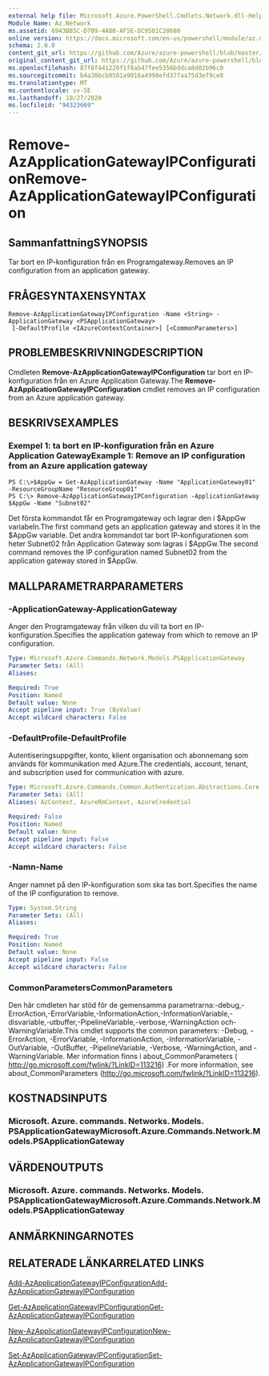 ```yaml
---
external help file: Microsoft.Azure.PowerShell.Cmdlets.Network.dll-Help.xml
Module Name: Az.Network
ms.assetid: 6943BB5C-D709-4A80-AF5E-DC9501C20680
online version: https://docs.microsoft.com/en-us/powershell/module/az.network/remove-azapplicationgatewayipconfiguration
schema: 2.0.0
content_git_url: https://github.com/Azure/azure-powershell/blob/master/src/Network/Network/help/Remove-AzApplicationGatewayIPConfiguration.md
original_content_git_url: https://github.com/Azure/azure-powershell/blob/master/src/Network/Network/help/Remove-AzApplicationGatewayIPConfiguration.md
ms.openlocfilehash: 87f6f441220f1f8ab47fee5356bddca8d02b96c0
ms.sourcegitcommit: b4a38bcb0501a9016a4998efd377aa75d3ef9ce8
ms.translationtype: MT
ms.contentlocale: sv-SE
ms.lasthandoff: 10/27/2020
ms.locfileid: "94323669"
---
```

# <span data-ttu-id="48a29-101">Remove-AzApplicationGatewayIPConfiguration</span><span class="sxs-lookup"><span data-stu-id="48a29-101">Remove-AzApplicationGatewayIPConfiguration</span></span>

## <span data-ttu-id="48a29-102">Sammanfattning</span><span class="sxs-lookup"><span data-stu-id="48a29-102">SYNOPSIS</span></span>
<span data-ttu-id="48a29-103">Tar bort en IP-konfiguration från en Programgateway.</span><span class="sxs-lookup"><span data-stu-id="48a29-103">Removes an IP configuration from an application gateway.</span></span>

## <span data-ttu-id="48a29-104">FRÅGESYNTAXEN</span><span class="sxs-lookup"><span data-stu-id="48a29-104">SYNTAX</span></span>

```
Remove-AzApplicationGatewayIPConfiguration -Name <String> -ApplicationGateway <PSApplicationGateway>
 [-DefaultProfile <IAzureContextContainer>] [<CommonParameters>]
```

## <span data-ttu-id="48a29-105">PROBLEMBESKRIVNING</span><span class="sxs-lookup"><span data-stu-id="48a29-105">DESCRIPTION</span></span>
<span data-ttu-id="48a29-106">Cmdleten **Remove-AzApplicationGatewayIPConfiguration** tar bort en IP-konfiguration från en Azure Application Gateway.</span><span class="sxs-lookup"><span data-stu-id="48a29-106">The **Remove-AzApplicationGatewayIPConfiguration** cmdlet removes an IP configuration from an Azure application gateway.</span></span>

## <span data-ttu-id="48a29-107">BESKRIVS</span><span class="sxs-lookup"><span data-stu-id="48a29-107">EXAMPLES</span></span>

### <span data-ttu-id="48a29-108">Exempel 1: ta bort en IP-konfiguration från en Azure Application Gateway</span><span class="sxs-lookup"><span data-stu-id="48a29-108">Example 1: Remove an IP configuration from an Azure application gateway</span></span>
```
PS C:\>$AppGw = Get-AzApplicationGateway -Name "ApplicationGateway01" -ResourceGroupName "ResourceGroup01"
PS C:\> Remove-AzApplicationGatewayIPConfiguration -ApplicationGateway $AppGw -Name "Subnet02"
```

<span data-ttu-id="48a29-109">Det första kommandot får en Programgateway och lagrar den i $AppGw variabeln.</span><span class="sxs-lookup"><span data-stu-id="48a29-109">The first command gets an application gateway and stores it in the $AppGw variable.</span></span>
<span data-ttu-id="48a29-110">Det andra kommandot tar bort IP-konfigurationen som heter Subnet02 från Application Gateway som lagras i $AppGw.</span><span class="sxs-lookup"><span data-stu-id="48a29-110">The second command removes the IP configuration named Subnet02 from the application gateway stored in $AppGw.</span></span>

## <span data-ttu-id="48a29-111">MALLPARAMETRAR</span><span class="sxs-lookup"><span data-stu-id="48a29-111">PARAMETERS</span></span>

### <span data-ttu-id="48a29-112">-ApplicationGateway</span><span class="sxs-lookup"><span data-stu-id="48a29-112">-ApplicationGateway</span></span>
<span data-ttu-id="48a29-113">Anger den Programgateway från vilken du vill ta bort en IP-konfiguration.</span><span class="sxs-lookup"><span data-stu-id="48a29-113">Specifies the application gateway from which to remove an IP configuration.</span></span>

```yaml
Type: Microsoft.Azure.Commands.Network.Models.PSApplicationGateway
Parameter Sets: (All)
Aliases:

Required: True
Position: Named
Default value: None
Accept pipeline input: True (ByValue)
Accept wildcard characters: False
```

### <span data-ttu-id="48a29-114">-DefaultProfile</span><span class="sxs-lookup"><span data-stu-id="48a29-114">-DefaultProfile</span></span>
<span data-ttu-id="48a29-115">Autentiseringsuppgifter, konto, klient organisation och abonnemang som används för kommunikation med Azure.</span><span class="sxs-lookup"><span data-stu-id="48a29-115">The credentials, account, tenant, and subscription used for communication with azure.</span></span>

```yaml
Type: Microsoft.Azure.Commands.Common.Authentication.Abstractions.Core.IAzureContextContainer
Parameter Sets: (All)
Aliases: AzContext, AzureRmContext, AzureCredential

Required: False
Position: Named
Default value: None
Accept pipeline input: False
Accept wildcard characters: False
```

### <span data-ttu-id="48a29-116">-Namn</span><span class="sxs-lookup"><span data-stu-id="48a29-116">-Name</span></span>
<span data-ttu-id="48a29-117">Anger namnet på den IP-konfiguration som ska tas bort.</span><span class="sxs-lookup"><span data-stu-id="48a29-117">Specifies the name of the IP configuration to remove.</span></span>

```yaml
Type: System.String
Parameter Sets: (All)
Aliases:

Required: True
Position: Named
Default value: None
Accept pipeline input: False
Accept wildcard characters: False
```

### <span data-ttu-id="48a29-118">CommonParameters</span><span class="sxs-lookup"><span data-stu-id="48a29-118">CommonParameters</span></span>
<span data-ttu-id="48a29-119">Den här cmdleten har stöd för de gemensamma parametrarna:-debug,-ErrorAction,-ErrorVariable,-InformationAction,-InformationVariable,-disvariable,-utbuffer,-PipelineVariable,-verbose,-WarningAction och-WarningVariable.</span><span class="sxs-lookup"><span data-stu-id="48a29-119">This cmdlet supports the common parameters: -Debug, -ErrorAction, -ErrorVariable, -InformationAction, -InformationVariable, -OutVariable, -OutBuffer, -PipelineVariable, -Verbose, -WarningAction, and -WarningVariable.</span></span> <span data-ttu-id="48a29-120">Mer information finns i about_CommonParameters ( http://go.microsoft.com/fwlink/?LinkID=113216) .</span><span class="sxs-lookup"><span data-stu-id="48a29-120">For more information, see about_CommonParameters (http://go.microsoft.com/fwlink/?LinkID=113216).</span></span>

## <span data-ttu-id="48a29-121">KOSTNADS</span><span class="sxs-lookup"><span data-stu-id="48a29-121">INPUTS</span></span>

### <span data-ttu-id="48a29-122">Microsoft. Azure. commands. Networks. Models. PSApplicationGateway</span><span class="sxs-lookup"><span data-stu-id="48a29-122">Microsoft.Azure.Commands.Network.Models.PSApplicationGateway</span></span>

## <span data-ttu-id="48a29-123">VÄRDEN</span><span class="sxs-lookup"><span data-stu-id="48a29-123">OUTPUTS</span></span>

### <span data-ttu-id="48a29-124">Microsoft. Azure. commands. Networks. Models. PSApplicationGateway</span><span class="sxs-lookup"><span data-stu-id="48a29-124">Microsoft.Azure.Commands.Network.Models.PSApplicationGateway</span></span>

## <span data-ttu-id="48a29-125">ANMÄRKNINGAR</span><span class="sxs-lookup"><span data-stu-id="48a29-125">NOTES</span></span>

## <span data-ttu-id="48a29-126">RELATERADE LÄNKAR</span><span class="sxs-lookup"><span data-stu-id="48a29-126">RELATED LINKS</span></span>

[<span data-ttu-id="48a29-127">Add-AzApplicationGatewayIPConfiguration</span><span class="sxs-lookup"><span data-stu-id="48a29-127">Add-AzApplicationGatewayIPConfiguration</span></span>](./Add-AzApplicationGatewayIPConfiguration.md)

[<span data-ttu-id="48a29-128">Get-AzApplicationGatewayIPConfiguration</span><span class="sxs-lookup"><span data-stu-id="48a29-128">Get-AzApplicationGatewayIPConfiguration</span></span>](./Get-AzApplicationGatewayIPConfiguration.md)

[<span data-ttu-id="48a29-129">New-AzApplicationGatewayIPConfiguration</span><span class="sxs-lookup"><span data-stu-id="48a29-129">New-AzApplicationGatewayIPConfiguration</span></span>](./New-AzApplicationGatewayIPConfiguration.md)

[<span data-ttu-id="48a29-130">Set-AzApplicationGatewayIPConfiguration</span><span class="sxs-lookup"><span data-stu-id="48a29-130">Set-AzApplicationGatewayIPConfiguration</span></span>](./Set-AzApplicationGatewayIPConfiguration.md)


